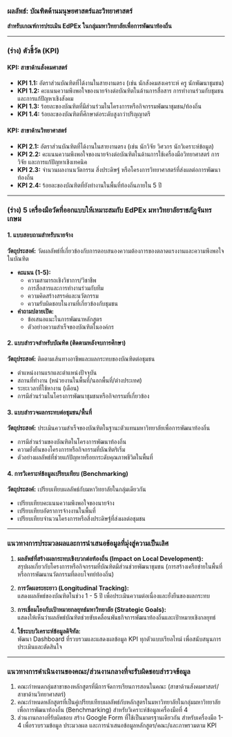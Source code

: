 ### ผลลัพธ์: บัณฑิตด้านมนุษยศาสตร์และวิทยาศาสตร์  
**สำหรับเกณฑ์การประเมิน EdPEx ในกลุ่มมหาวิทยาลัยเพื่อการพัฒนาท้องถิ่น**

---

### (ร่าง) ตัวชี้วัด (KPI)

#### KPI: สาขาด้านสังคมศาสตร์  
- **KPI 1.1:** อัตราส่วนบัณฑิตที่ได้งานในสายงานตรง (เช่น นักสังคมสงเคราะห์ ครู นักพัฒนาชุมชน)  
- **KPI 1.2:** คะแนนความพึงพอใจของนายจ้างต่อบัณฑิตในด้านการสื่อสาร การทำงานร่วมกับชุมชน และการแก้ปัญหาเชิงสังคม  
- **KPI 1.3:** ร้อยละของบัณฑิตที่มีส่วนร่วมในโครงการหรือกิจกรรมพัฒนาชุมชน/ท้องถิ่น  
- **KPI 1.4:** ร้อยละของบัณฑิตที่ศึกษาต่อระดับสูงกว่าปริญญาตรี  

#### KPI: สาขาด้านวิทยาศาสตร์  
- **KPI 2.1:** อัตราส่วนบัณฑิตที่ได้งานในสายงานตรง (เช่น นักวิจัย วิศวกร นักวิเคราะห์ข้อมูล)  
- **KPI 2.2:** คะแนนความพึงพอใจของนายจ้างต่อบัณฑิตในด้านการใช้เครื่องมือวิทยาศาสตร์ การวิจัย และการแก้ปัญหาเชิงเทคนิค  
- **KPI 2.3:** จำนวนผลงานนวัตกรรม สิ่งประดิษฐ์ หรือโครงการวิทยาศาสตร์ที่ส่งผลต่อการพัฒนาท้องถิ่น  
- **KPI 2.4:** ร้อยละของบัณฑิตที่ยังทำงานในพื้นที่ท้องถิ่นภายใน 5 ปี  

---

### (ร่าง) 5 เครื่องมือวัดที่ออกแบบให้เหมาะสมกับ EdPEx มหาวิทยาลัยราชภัฏจันทรเกษม

#### **1. แบบสอบถามสำหรับนายจ้าง**  
**วัตถุประสงค์:** วัดผลลัพธ์ที่เกี่ยวข้องกับการตอบสนองความต้องการของตลาดแรงงานและความพึงพอใจในบัณฑิต  
- **คะแนน (1-5):**  
  - ความสามารถเชิงวิชาการ/วิชาชีพ  
  - การสื่อสารและการทำงานร่วมกับทีม  
  - ความคิดสร้างสรรค์และนวัตกรรม  
  - ความรับผิดชอบในงานที่เกี่ยวข้องกับชุมชน  
- **คำถามปลายเปิด:**  
  - ข้อเสนอแนะในการพัฒนาหลักสูตร  
  - ตัวอย่างความสำเร็จของบัณฑิตในองค์กร  

#### **2. แบบสำรวจสำหรับบัณฑิต (ติดตามหลังจบการศึกษา)**  
**วัตถุประสงค์:** ติดตามเส้นทางอาชีพและผลกระทบของบัณฑิตต่อชุมชน  
- ตำแหน่งงานแรกและตำแหน่งปัจจุบัน  
- สถานที่ทำงาน (หน่วยงานในพื้นที่/นอกพื้นที่/ต่างประเทศ)  
- ระยะเวลาที่ใช้หางาน (เดือน)  
- การมีส่วนร่วมในโครงการพัฒนาชุมชนหรือกิจกรรมที่เกี่ยวข้อง  

#### **3. แบบสำรวจผลกระทบต่อชุมชน/พื้นที่**  
**วัตถุประสงค์:** ประเมินความสำเร็จของบัณฑิตในฐานะตัวแทนมหาวิทยาลัยเพื่อการพัฒนาท้องถิ่น  
- การมีส่วนร่วมของบัณฑิตในโครงการพัฒนาท้องถิ่น  
- ความยั่งยืนของโครงการหรือกิจกรรมที่บัณฑิตริเริ่ม  
- ตัวอย่างผลลัพธ์ที่ช่วยแก้ปัญหาหรือยกระดับคุณภาพชีวิตในพื้นที่  

#### **4. การวิเคราะห์ข้อมูลเปรียบเทียบ (Benchmarking)**  
**วัตถุประสงค์:** เปรียบเทียบผลลัพธ์กับมหาวิทยาลัยในกลุ่มเดียวกัน  
- เปรียบเทียบคะแนนความพึงพอใจของนายจ้าง  
- เปรียบเทียบอัตราการจ้างงานในพื้นที่  
- เปรียบเทียบจำนวนโครงการหรือสิ่งประดิษฐ์ที่ส่งผลต่อชุมชน  

---

### แนวทางการประมวลผลและการนำเสนอข้อมูลที่มุ่งสู่ความเป็นเลิศ 

1. **ผลลัพธ์ที่สร้างผลกระทบเชิงบวกต่อท้องถิ่น (Impact on Local Development):**  
   สรุปผลเกี่ยวกับโครงการหรือกิจกรรมที่บัณฑิตมีส่วนช่วยพัฒนาชุมชน (การสร้างเครือข่ายในพื้นที่ หรือการพัฒนานวัตกรรมที่ตอบโจทย์ท้องถิ่น) 

2. **การวัดผลระยะยาว (Longitudinal Tracking):**  
   แสดงผลลัพธ์ของบัณฑิตในช่วง 1 - 5 ปี เพื่อประเมินความต่อเนื่องและยั่งยืนของผลกระทบ

3. **การเชื่อมโยงกับเป้าหมายกลยุทธ์มหาวิทยาลัย (Strategic Goals):**  
   แสดงให้เห็นว่าผลลัพธ์บัณฑิตช่วยขับเคลื่อนพันธกิจการพัฒนาท้องถิ่นและเป้าหมายเชิงกลยุทธ์  

4. **ใช้ระบบวิเคราะห์ข้อมูลดิจิทัล:**  
   พัฒนา Dashboard ที่รวบรวมและแสดงผลข้อมูล KPI ทุกตัวแบบเรียลไทม์ เพื่อสนับสนุนการประเมินและตัดสินใจ  

---

### แนวทางการดำเนินงานของคณะ/ส่วนงานกลางที่จะรับผิดชอบสำรวจข้อมูล
1. คณะกำหนดกลุ่มสาขาของหลักสูตรที่มีการจัดการเรียนการสอนในคณะ (สาขาด้านสังคมศาสตร์/สาขาด้านวิทยาศาสตร์)
2. คณะกำหนดหลักสูตรที่เป็นคู่เปรียบเทียบผลลัพธ์กับหลักสูตรในมหาวิทยาลัยในกลุ่มมหาวิทยาลัยเพื่อการพัฒนาท้องถิ่น (Benchmarking) สำหรับวิเคราะห์ข้อมูลเครื่องมือที่ 4
3. ส่วนงานกลางที่รับผิดชอบ สร้าง Google Form ที่ใช้เป็นมาตรฐานเดียวกัน สำหรับเครื่องมือ 1-4 เพื่อรวบรวมข้อมูล ประมวลผล และการนำเสนอข้อมูลหลักสูตร/คณะ/และภาพรวมตาม KPI
